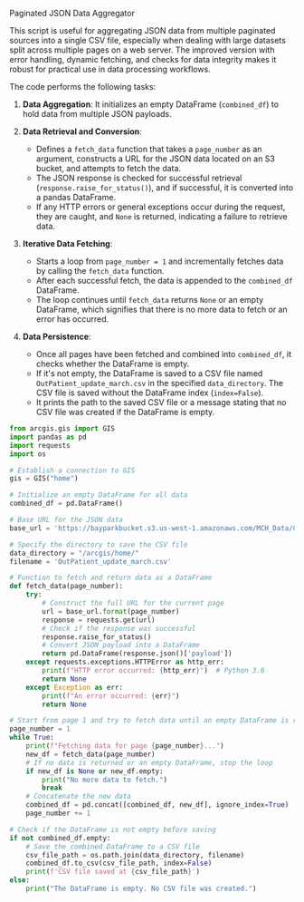 Paginated JSON Data Aggregator

This script is useful for aggregating JSON data from multiple paginated sources into a single CSV file, especially when dealing with large datasets split across multiple pages on a web server. The improved version with error handling, dynamic fetching, and checks for data integrity makes it robust for practical use in data processing workflows.

The code performs the following tasks:

1. **Data Aggregation**: It initializes an empty DataFrame (`combined_df`) to hold data from multiple JSON payloads.

2. **Data Retrieval and Conversion**:
   - Defines a `fetch_data` function that takes a `page_number` as an argument, constructs a URL for the JSON data located on an S3 bucket, and attempts to fetch the data.
   - The JSON response is checked for successful retrieval (`response.raise_for_status()`), and if successful, it is converted into a pandas DataFrame.
   - If any HTTP errors or general exceptions occur during the request, they are caught, and `None` is returned, indicating a failure to retrieve data.

3. **Iterative Data Fetching**:
   - Starts a loop from `page_number = 1` and incrementally fetches data by calling the `fetch_data` function. 
   - After each successful fetch, the data is appended to the `combined_df` DataFrame.
   - The loop continues until `fetch_data` returns `None` or an empty DataFrame, which signifies that there is no more data to fetch or an error has occurred.

4. **Data Persistence**:
   - Once all pages have been fetched and combined into `combined_df`, it checks whether the DataFrame is empty.
   - If it's not empty, the DataFrame is saved to a CSV file named `OutPatient_update_march.csv` in the specified `data_directory`. The CSV file is saved without the DataFrame index (`index=False`).
   - It prints the path to the saved CSV file or a message stating that no CSV file was created if the DataFrame is empty.

```python
from arcgis.gis import GIS
import pandas as pd
import requests
import os

# Establish a connection to GIS
gis = GIS("home")

# Initialize an empty DataFrame for all data
combined_df = pd.DataFrame()

# Base URL for the JSON data
base_url = 'https://bayparkbucket.s3.us-west-1.amazonaws.com/MCH_Data/CancerCenters/OutPatient_update_page{}.txt'

# Specify the directory to save the CSV file
data_directory = "/arcgis/home/"
filename = 'OutPatient_update_march.csv'

# Function to fetch and return data as a DataFrame
def fetch_data(page_number):
    try:
        # Construct the full URL for the current page
        url = base_url.format(page_number)
        response = requests.get(url)
        # Check if the response was successful
        response.raise_for_status()
        # Convert JSON payload into a DataFrame
        return pd.DataFrame(response.json()['payload'])
    except requests.exceptions.HTTPError as http_err:
        print(f"HTTP error occurred: {http_err}")  # Python 3.6
        return None
    except Exception as err:
        print(f"An error occurred: {err}")
        return None

# Start from page 1 and try to fetch data until an empty DataFrame is returned
page_number = 1
while True:
    print(f"Fetching data for page {page_number}...")
    new_df = fetch_data(page_number)
    # If no data is returned or an empty DataFrame, stop the loop
    if new_df is None or new_df.empty:
        print("No more data to fetch.")
        break
    # Concatenate the new data
    combined_df = pd.concat([combined_df, new_df], ignore_index=True)
    page_number += 1

# Check if the DataFrame is not empty before saving
if not combined_df.empty:
    # Save the combined DataFrame to a CSV file
    csv_file_path = os.path.join(data_directory, filename)
    combined_df.to_csv(csv_file_path, index=False)
    print(f'CSV file saved at {csv_file_path}')
else:
    print("The DataFrame is empty. No CSV file was created.")
```
